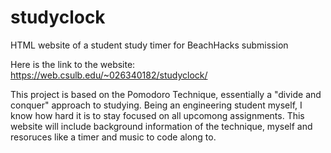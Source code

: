 # studyclock
HTML website of a student study timer for BeachHacks submission

Here is the link to the website:
https://web.csulb.edu/~026340182/studyclock/

This project is based on the Pomodoro Technique, essentially a "divide and conquer" approach to studying. 
Being an engineering student myself, I know how hard it is to stay focused on all upcomong assignments. 
This website will include background information of the technique, myself and resoruces like a timer 
and music to code along to.

